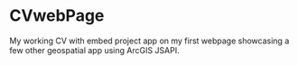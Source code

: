 # CVwebPage
My working CV with embed project app on my first webpage showcasing a few other geospatial app using ArcGIS JSAPI.
